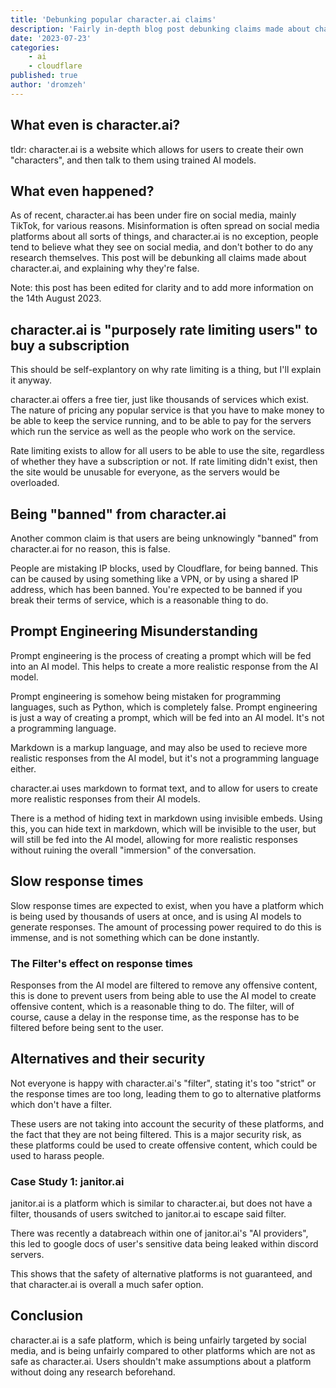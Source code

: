 ```yaml
---
title: 'Debunking popular character.ai claims'
description: 'Fairly in-depth blog post debunking claims made about character.ai'
date: '2023-07-23'
categories:
    - ai
    - cloudflare
published: true
author: 'dromzeh'
---
```


## What even is character.ai?

tldr: character.ai is a website which allows for users to create their own "characters", and then talk to them using trained AI models.

## What even happened?

As of recent, character.ai has been under fire on social media, mainly TikTok, for various reasons. Misinformation is often spread on social media platforms about all sorts of things, and character.ai is no exception, people tend to believe what they see on social media, and don't bother to do any research themselves. This post will be debunking all claims made about character.ai, and explaining why they're false.

Note: this post has been edited for clarity and to add more information on the 14th August 2023.

## character.ai is "purposely rate limiting users" to buy a subscription

This should be self-explantory on why rate limiting is a thing, but I'll explain it anyway.

character.ai offers a free tier, just like thousands of services which exist. The nature of pricing any popular service is that you have to make money to be able to keep the service running, and to be able to pay for the servers which run the service as well as the people who work on the service.

Rate limiting exists to allow for all users to be able to use the site, regardless of whether they have a subscription or not. If rate limiting didn't exist, then the site would be unusable for everyone, as the servers would be overloaded.

## Being "banned" from character.ai

Another common claim is that users are being unknowingly "banned" from character.ai for no reason, this is false.

People are mistaking IP blocks, used by Cloudflare, for being banned. This can be caused by using something like a VPN, or by using a shared IP address, which has been banned. You're expected to be banned if you break their terms of service, which is a reasonable thing to do.

## Prompt Engineering Misunderstanding

Prompt engineering is the process of creating a prompt which will be fed into an AI model. This helps to create a more realistic response from the AI model.

Prompt engineering is somehow being mistaken for programming languages, such as Python, which is completely false. Prompt engineering is just a way of creating a prompt, which will be fed into an AI model. It's not a programming language.

Markdown is a markup language, and may also be used to recieve more realistic responses from the AI model, but it's not a programming language either.

character.ai uses markdown to format text, and to allow for users to create more realistic responses from their AI models.

There is a method of hiding text in markdown using invisible embeds. Using this, you can hide text in markdown, which will be invisible to the user, but will still be fed into the AI model, allowing for more realistic responses without ruining the overall "immersion" of the conversation.

## Slow response times

Slow response times are expected to exist, when you have a platform which is being used by thousands of users at once, and is using AI models to generate responses. The amount of processing power required to do this is immense, and is not something which can be done instantly.

### The Filter's effect on response times

Responses from the AI model are filtered to remove any offensive content, this is done to prevent users from being able to use the AI model to create offensive content, which is a reasonable thing to do. The filter, will of course, cause a delay in the response time, as the response has to be filtered before being sent to the user.

## Alternatives and their security

Not everyone is happy with character.ai's "filter", stating it's too "strict" or the response times are too long, leading them to go to alternative platforms which don't have a filter.

These users are not taking into account the security of these platforms, and the fact that they are not being filtered. This is a major security risk, as these platforms could be used to create offensive content, which could be used to harass people.

### Case Study 1: janitor.ai

janitor.ai is a platform which is similar to character.ai, but does not have a filter, thousands of users switched to janitor.ai to escape said filter.

There was recently a databreach within one of janitor.ai's "AI providers", this led to google docs of user's sensitive data being leaked within discord servers.

This shows that the safety of alternative platforms is not guaranteed, and that character.ai is overall a much safer option.

## Conclusion

character.ai is a safe platform, which is being unfairly targeted by social media, and is being unfairly compared to other platforms which are not as safe as character.ai. Users shouldn't make assumptions about a platform without doing any research beforehand.
